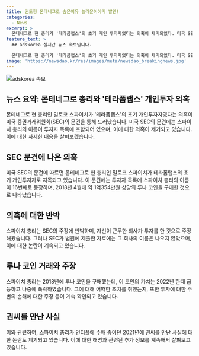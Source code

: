```yaml
---
title: 권도형 몬테네그로 숨은이유 놀라운이야기 발견!
categories:
  - News
excerpt: >
  몬테네그로 현 총리가 '테라폼랩스'의 초기 개인 투자자였다는 의혹이 제기되었다. 미국 SEC가 제출한 문건에 따르면, 총리의 이름이 초기 투자자 목록에 포함되어 있었다. 이에 따라 그가 2018년 4월에 7만5000달러를 투자해 루나 코인 75만 개를 1개당 10센트에 구매한 것으로 알려져, 그 후 루나 코인의 가치가 상승하여 막대한 이득을 보았을 가능성이 제기되고 있다. 루나 코인의 가치가 빠르게 하락한 후 총리가 손해를 불평한 것으로 보고 있으며, 현재 정확한 상황에 대한 답변은 없는 상태이다. 또한 총리는 과거 권도형과의 만남과 관련해 인터폴 수배 중이던 2021년에 만났다고 주장하고 있다.
feature_text: >
  ## adskorea 실시간 뉴스 속보입니다.

  몬테네그로 현 총리가 '테라폼랩스'의 초기 개인 투자자였다는 의혹이 제기되었다. 미국 SEC가 제출한 문건에 따르면, 총리의 이름이 초기 투자자 목록에 포함되어 있었다. 이에 따라 그가 2018년 4월에 7만5000달러를 투자해 루나 코인 75만 개를 1개당 10센트에 구매한 것으로 알려져, 그 후 루나 코인의 가치가 상승하여 막대한 이득을 보았을 가능성이 제기되고 있다. 루나 코인의 가치가 빠르게 하락한 후 총리가 손해를 불평한 것으로 보고 있으며, 현재 정확한 상황에 대한 답변은 없는 상태이다. 또한 총리는 과거 권도형과의 만남과 관련해 인터폴 수배 중이던 2021년에 만났다고 주장하고 있다.
image: 'https://newsdao.kr/res/images/meta/newsdao_breakingnews.jpg'
---
```


<p><img src="https://newsdao.kr/res/images/meta/newsdao_breakingnews.jpg" alt="adskorea 속보" /></p>

<h2 data-ke-size="size26">뉴스 요약: 몬테네그로 총리와 '테라폼랩스' 개인투자 의혹</h2>

<p data-ke-size="size16">몬테네그로 현 총리인 밀로코 스파이치가 '테라폼랩스'의 초기 개인투자자였다는 의혹이 미국 증권거래위원회(SEC)의 문건을 통해 드러났습니다. 미국 SEC의 문건에는 스파이치 총리의 이름이 투자자 목록에 포함되어 있으며, 이에 대한 의혹이 제기되고 있습니다. 이에 대한 자세한 내용을 살펴보겠습니다.</p>

<h2 data-ke-size="size24">SEC 문건에 나온 의혹</h2>

<p data-ke-size="size16">미국 SEC의 문건에 따르면 몬테네그로 현 총리인 밀로코 스파이치가 테라폼랩스의 초기 개인투자자로 지목되고 있습니다. 이 문건에는 투자자 목록에 스파이치 총리의 이름이 16번째로 등장하며, 2018년 4월에 약 1억354만원 상당의 루나 코인을 구매한 것으로 나타났습니다.</p>

<h2 data-ke-size="size24">의혹에 대한 반박</h2>

<p data-ke-size="size16">스파이치 총리는 SEC의 주장에 반박하며, 자신이 근무한 회사가 투자를 한 것으로 주장해왔습니다. 그러나 SEC가 법원에 제출한 자료에는 그 회사의 이름은 나오지 않았으며, 이에 대한 논란이 계속되고 있습니다.</p>

<h2 data-ke-size="size24">루나 코인 거래와 주장</h2>

<p data-ke-size="size16">스파이치 총리는 2018년에 루나 코인을 구매했는데, 이 코인의 가치는 2022년 한때 급등하고 나중에 폭락하였습니다. 그에 대해 어떠한 조치를 취했는지, 또한 투자에 대한 주변의 손해에 대한 주장 등이 계속 확인되고 있습니다.</p>

<h2 data-ke-size="size24">권씨를 만난 사실</h2>

<p data-ke-size="size16">이와 관련하여, 스파이치 총리가 인터폴에 수배 중이던 2021년에 권씨를 만난 사실에 대한 논란도 제기되고 있습니다. 이에 대한 해명과 관련된 추가 정보를 계속해서 살펴보고 있습니다.</p>

